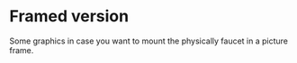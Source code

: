 # Framed version

Some graphics in case you want to mount the physically faucet in a picture frame.

